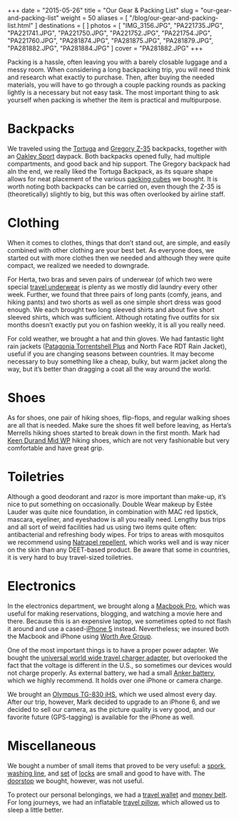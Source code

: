 +++
date    = "2015-05-26"
title   = "Our Gear & Packing List"
slug    = "our-gear-and-packing-list"
weight  = 50
aliases = [ "/blog/our-gear-and-packing-list.html" ]
destinations = [ ]
photos  = [
  "IMG_3156.JPG", "PA221735.JPG", "PA221741.JPG", "PA221750.JPG", "PA221752.JPG",
  "PA221754.JPG", "PA221760.JPG", "PA281874.JPG", "PA281875.JPG", "PA281879.JPG",
  "PA281882.JPG", "PA281884.JPG"
]
cover = "PA281882.JPG"
+++

Packing is a hassle, often leaving you with a barely closable luggage and a messy room. When considering a long backpacking trip, you will need think and research what exactly to purchase. Then, after buying the needed materials, you will have to go through a couple packing rounds as packing lightly is a necessary but not easy task. The most important thing to ask yourself when packing is whether the item is practical and multipurpose.
<!--more-->
# Backpacks
We traveled using the [Tortuga](http://www.tortugabackpacks.com/products/tortuga-travel-backpack) and [Gregory Z-35](http://gregorypacks.com/en/GM394_cfg.html?dwvar_GM394__cfg_gmp_color=storm_black#q=z35&start=1) backpacks, together with an [Oakley Sport](http://www.oakley.com/en/20l-tech-sport-backpack/product/92604) daypack. Both backpacks opened fully, had multiple compartments, and good back and hip support. The Gregory backpack had aIn the end, we really liked the Tortuga Backpack, as its square shape allows for neat placement of the various [packing cubes](http://shop.eaglecreek.com/packit-cube-set/d/1322_cl_2541) we bought. It is worth noting both backpacks can be carried on, even though the Z-35 is (theoretically) slightly to big, but this was often overlooked by airline staff.

# Clothing
When it comes to clothes, things that don’t stand out, are simple, and easily combined with other clothing are your best bet. As everyone does, we started out with more clothes then we needed and although they were quite compact, we realized we needed to downgrade.

For Herta, two bras and seven pairs of underwear (of which two were special [travel underwear](http://www.icebreaker.com/en/underwear/siren-hipkini-canopy/102041.html) is plenty as we mostly did laundry every other week. Further, we found that three pairs of long pants (comfy, jeans, and hiking pants) and two shorts as well as one simple short dress was good enough. We each brought two long sleeved shirts and about five short sleeved shirts, which was sufficient. Although rotating five outfits for six months doesn’t exactly put you on fashion weekly, it is all you really need.

For cold weather, we brought a hat and thin gloves. We had fantastic light rain jackets ([Patagonia Torrentshell Plus](http://www.patagonia.com/us/product/mens-torrentshell-waterproof-rain-jacket?p=83801-0) and North Face RDT Rain Jacket), useful if you are changing seasons between countries. It may become necessary to buy something like a cheap, bulky, but warm jacket along the way, but it’s better than dragging a coat all the way around the world.

# Shoes
As for shoes, one pair of hiking shoes, flip-flops, and regular walking shoes are all that is needed. Make sure the shoes fit well before leaving, as Herta’s Merrells hiking shoes started to break down in the first month. Mark had [Keen Durand Mid WP](http://www.keenfootwear.com/product/shoes/men/durand-mid-wp) hiking shoes, which are not very fashionable but very comfortable and have great grip.

# Toiletries
Although a good deodorant and razor is more important than make-up, it’s nice to put something on occasionally. Double Wear makeup by Estée Lauder was quite nice foundation, in combination with MAC red lipstick, mascara, eyeliner, and eyeshadow is all you really need. Lengthy bus trips and all sort of weird facilities had us using two items quite often: antibacterial and refreshing body wipes. For trips to areas with mosquitos we recommend using [Natrapel repellent](http://www.rei.com/product/800712), which works well and is way nicer on the skin than any DEET-based product. Be aware that some in countries, it is very hard to buy travel-sized toiletries.

# Electronics
In the electronics department, we brought along a [Macbook Pro](https://www.apple.com/macbook-pro/), which was useful for making reservations, blogging, and watching a movie here and there. Because this is an expensive laptop, we sometimes opted to not flash it around and use a cased-[iPhone 5](https://www.apple.com/iphone/) instead. Nevertheless; we insured both the Macbook and iPhone using [Worth Ave Group](http://www.worthavegroup.com/).

One of the most important things is to have a proper power adapter. We bought the [universal world wide travel charger adapter](http://www.amazon.com/Newdigi%C2%AE-Universal-Travel-Charger-Adapter/dp/B00J6WDSF2), but overlooked the fact that the voltage is different in the U.S., so sometimes our devices would not charge properly. As external battery, we had a small [Anker battery](http://www.ianker.com/support-c1-g95.html), which we highly recommend. It holds over one iPhone or camera charge.

We brought an [Olympus TG-830 iHS](http://www.amazon.com/Olympus-Stylus-TG-830-Digital-Optical/dp/B00AQ2BVQE), which we used almost every day. After our trip, however, Mark decided to upgrade to an iPhone 6, and we decided to sell our camera, as the picture quality is very good, and our favorite future (GPS-tagging) is available for the iPhone as well.

# Miscellaneous
We bought a number of small items that proved to be very useful: a [spork](http://www.amazon.com/gp/product/B003H6Z5KO), [washing line](http://www.amazon.com/gp/product/B000N8GXSW), and [set](http://www.amazon.com/gp/product/B000WB1FGK) of [locks](http://www.amazon.com/gp/product/B001M0O0EE) are small and good to have with. The [doorstop](http://www.amazon.com/gp/product/B000IO8SZC) we bought, however, was not useful.

To protect our personal belongings, we had a [travel wallet](http://www.amazon.com/gp/product/B00BJ8RCAI) and [money belt](http://www.amazon.com/gp/product/B001RW7HCO). For long journeys, we had an inflatable [travel pillow](http://www.amazon.com/gp/product/B001DYDAEK), which allowed us to sleep a little better.